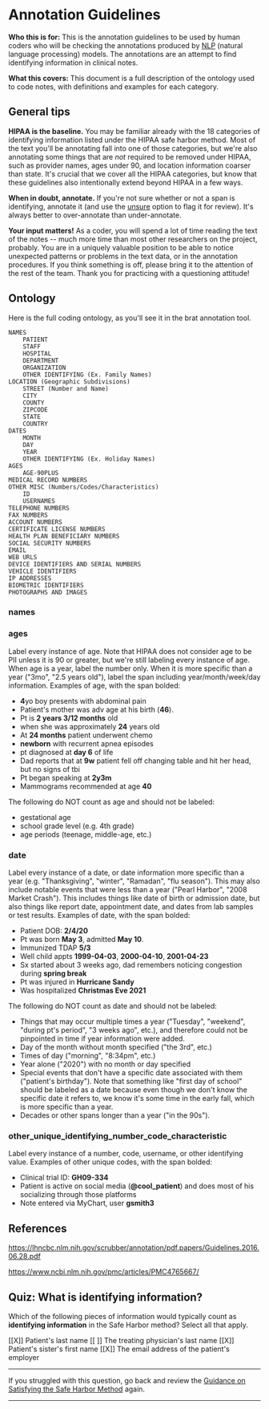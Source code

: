 <!--

author:   Rose Hartman
email:    hartmanr1@chop.edu
version: 0.0.0
language: en
narrator: UK English Female
mode: Textbook
title: Annotation Guidelines

comment:  

estimated_time_in_minutes: 30

@pre_reqs
None.
@end

@learning_objectives

- 

@end


@sets_you_up_for

@end

@depends_on_knowledge_available_in

@end

@version_history 
No previous versions.
@end

-->

# Annotation Guidelines

**Who this is for:** 
This is the annotation guidelines to be used by human coders who will be checking the annotations produced by [NLP](#nlp) (natural language processing) models. 
The annotations are an attempt to find identifying information in clinical notes. 

**What this covers:**
This document is a full description of the ontology used to code notes, with definitions and examples for each category.  

## General tips

**HIPAA is the baseline.** 
You may be familiar already with the 18 categories of identifying information listed under the HIPAA safe harbor method. 
Most of the text you'll be annotating fall into one of those categories, but we're also annotating some things that are *not* required to be removed under HIPAA, such as provider names, ages under 90, and location information coarser than state. 
It's crucial that we cover all the HIPAA categories, but know that these guidelines also intentionally extend beyond HIPAA in a few ways. 

**When in doubt, annotate.** 
If you're not sure whether or not a span is identifying, annotate it (and use the [unsure](#unsure) option to flag it for review).
It's always better to over-annotate than under-annotate.

**Your input matters!** 
As a coder, you will spend a lot of time reading the text of the notes -- much more time than most other researchers on the project, probably. 
You are in a uniquely valuable position to be able to notice unexpected patterns or problems in the text data, or in the annotation procedures.
If you think something is off, please bring it to the attention of the rest of the team. 
Thank you for practicing with a questioning attitude! 

## Ontology

Here is the full coding ontology, as you'll see it in the brat annotation tool. 

```
NAMES
	PATIENT
	STAFF
	HOSPITAL
	DEPARTMENT
	ORGANIZATION
	OTHER IDENTIFYING (Ex. Family Names)
LOCATION (Geographic Subdivisions)
	STREET (Number and Name)
	CITY
	COUNTY
	ZIPCODE
	STATE
	COUNTRY
DATES
	MONTH
	DAY
	YEAR
	OTHER IDENTIFYING (Ex. Holiday Names)
AGES
	AGE-90PLUS
MEDICAL RECORD NUMBERS
OTHER MISC (Numbers/Codes/Characteristics)
	ID
	USERNAMES
TELEPHONE NUMBERS
FAX NUMBERS
ACCOUNT NUMBERS
CERTIFICATE LICENSE NUMBERS
HEALTH PLAN BENEFICIARY NUMBERS
SOCIAL SECURITY NUMBERS
EMAIL
WEB URLS
DEVICE IDENTIFIERS AND SERIAL NUMBERS
VEHICLE IDENTIFIERS
IP ADDRESSES
BIOMETRIC IDENTIFIERS
PHOTOGRAPHS AND IMAGES
```

### names

### 

### ages

Label every instance of age. 
Note that HIPAA does not consider age to be PII unless it is 90 or greater, but we're still labeling every instance of age. 
When age is a year, label the number only. 
When it is more specific than a year ("3mo", "2.5 years old"), label the span including year/month/week/day information.
Examples of age, with the span bolded: 

- **4**yo boy presents with abdominal pain
- Patient's mother was adv age at his birth (**46**).
- Pt is **2 years 3/12 months** old
- when she was approximately **24** years old
- At **24 months** patient underwent chemo
- **newborn** with recurrent apnea episodes 
- pt diagnosed at **day 6** of life
- Dad reports that at **9w** patient fell off changing table and hit her head, but no signs of tbi
- Pt began speaking at **2y3m**
- Mammograms recommended at age **40**

The following do NOT count as age and should not be labeled:

- gestational age 
- school grade level (e.g. 4th grade)
- age periods (teenage, middle-age, etc.)

### date

Label every instance of a date, or date information more specific than a year (e.g. "Thanksgiving", "winter", "Ramadan", "flu season").
This may also include notable events that were less than a year ("Pearl Harbor", "2008 Market Crash").
This includes things like date of birth or admission date, but also things like report date, appointment date, and dates from lab samples or test results. 
Examples of date, with the span bolded:

- Patient DOB: **2/4/20**
- Pt was born **May 3**, admitted **May 10**. 
- Immunized TDAP **5/3**
- Well child appts **1999-04-03**, **2000-04-10**, **2001-04-23**
- Sx started about 3 weeks ago, dad remembers noticing congestion during **spring break**
- Pt was injured in **Hurricane Sandy**
- Was hospitalized **Christmas Eve 2021**

The following do NOT count as date and should not be labeled:

- Things that may occur multiple times a year ("Tuesday", "weekend", "during pt's period", "3 weeks ago", etc.), and therefore could not be pinpointed in time if year information were added.
- Day of the month without month specified ("the 3rd", etc.)
- Times of day ("morning", "8:34pm", etc.) 
- Year alone ("2020") with no month or day specified
- Special events that don't have a specific date associated with them ("patient's birthday"). Note that something like "first day of school" should be labeled as a date because even though we don't know the specific date it refers to, we know it's some time in the early fall, which is more specific than a year. 
- Decades or other spans longer than a year ("in the 90s").

### other_unique_identifying_number_code_characteristic

Label every instance of a number, code, username, or other identifying value. 
Examples of other unique codes, with the span bolded:

- Clinical trial ID: **GH09-334**
- Patient is active on social media (**@cool_patient**) and does most of his socializing through those platforms
- Note entered via MyChart, user **gsmith3**



## References

https://lhncbc.nlm.nih.gov/scrubber/annotation/pdf.papers/Guidelines.2016.06.28.pdf

https://www.ncbi.nlm.nih.gov/pmc/articles/PMC4765667/

## Quiz: What is identifying information?

Which of the following pieces of information would typically count as **identifying information** in the Safe Harbor method? 
Select all that apply.

[[X]] Patient's last name
[[ ]] The treating physician's last name
[[X]] Patient's sister's first name
[[X]] The email address of the patient's employer
****


If you struggled with this question, go back and review the [Guidance on Satisfying the Safe Harbor Method](https://www.hhs.gov/hipaa/for-professionals/privacy/special-topics/de-identification/index.html#safeharborguidance) again.

****
